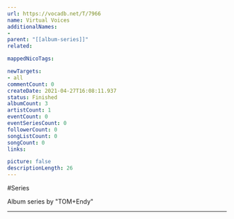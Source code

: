 ```yaml
---
url: https://vocadb.net/T/7966
name: Virtual Voices
additionalNames: 
- 
parent: "[[album-series]]"
related:

mappedNicoTags:

newTargets:
- all
commentCount: 0
createDate: 2021-04-27T16:08:11.937
status: Finished
albumCount: 3
artistCount: 1
eventCount: 0
eventSeriesCount: 0
followerCount: 0
songListCount: 0
songCount: 0
links: 

picture: false
descriptionLength: 26
---
```


#Series

Album series by "TOM+Endy"

---

